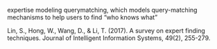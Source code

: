 expertise modeling
querymatching, which models query-matching mechanisms to help users to find “who knows what”

Lin, S., Hong, W., Wang, D., & Li, T. (2017). A survey on expert finding techniques. Journal of Intelligent Information Systems, 49(2), 255-279.
